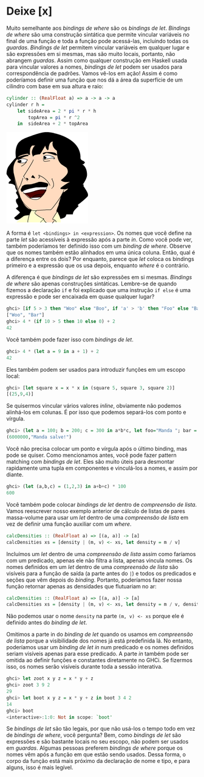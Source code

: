# Deixe [x]

Muito semelhante aos _bindings de where_ são os _bindings de let_. _Bindings de where_ são uma construção sintática que permite vincular variáveis no final de uma função e toda a função pode acessá-las, incluindo todas os _guardas_. _Bindings de let_ permitem vincular variáveis em qualquer lugar e são expressões em si mesmas, mas são muito locais, portanto, não abrangem _guardas_. Assim como qualquer construção em Haskell usada para vincular valores a nomes, _bindings de let_ podem ser usados para correspondência de padrões. Vamos vê-los em ação! Assim é como poderíamos definir uma função que nos dá a área da superfície de um cilindro com base em sua altura e raio:

```haskell
cylinder :: (RealFloat a) => a -> a -> a  
cylinder r h = 
    let sideArea = 2 * pi * r * h  
        topArea = pi * r ^2  
    in  sideArea + 2 * topArea
```

![](assets/letitbe.png)

A forma é `let <bindings> in <expression>`. Os nomes que você define na parte _let_ são acessíveis à expressão após a parte _in_. Como você pode ver, também poderíamos ter definido isso com um _binding de where_. Observe que os nomes também estão alinhados em uma única coluna. Então, qual é a diferença entre os dois? Por enquanto, parece que _let_ coloca os bindings primeiro e a expressão que os usa depois, enquanto _where_ é o contrário.

A diferença é que _bindings de let_ são expressões em si mesmas. _Bindings de where_ são apenas construções sintáticas. Lembre-se de quando fizemos a declaração `if` e foi explicado que uma instrução `if else` é uma expressão e pode ser encaixada em quase qualquer lugar?

```haskell
ghci> [if 5 > 3 then "Woo" else "Boo", if 'a' > 'b' then "Foo" else "Bar"]  
["Woo", "Bar"]  
ghci> 4 * (if 10 > 5 then 10 else 0) + 2  
42
```

Você também pode fazer isso com _bindings de let_.

```haskell
ghci> 4 * (let a = 9 in a + 1) + 2  
42
```

Eles também podem ser usados para introduzir funções em um escopo local:

```haskell
ghci> [let square x = x * x in (square 5, square 3, square 2)]  
[(25,9,4)]
```

Se quisermos vincular vários valores _inline_, obviamente não podemos alinhá-los em colunas. É por isso que podemos separá-los com ponto e vírgula.

```haskell
ghci> (let a = 100; b = 200; c = 300 in a*b*c, let foo="Manda "; bar = "salve!" in foo ++ bar)  
(6000000,"Manda salve!")
```

Você não precisa colocar um ponto e vírgula após o último binding, mas pode se quiser. Como mencionamos antes, você pode fazer pattern matching com _bindings de let_. Eles são muito úteis para desmontar rapidamente uma tupla em componentes e vinculá-los a nomes, e assim por diante.

```haskell
ghci> (let (a,b,c) = (1,2,3) in a+b+c) * 100  
600
```

Você também pode colocar _bindings de let_ dentro de _compreensão de lista_. Vamos reescrever nosso exemplo anterior de cálculo de listas de pares massa-volume para usar um _let_ dentro de uma _compreensão de lista_ em vez de definir uma função auxiliar com um _where_.

```haskell
calcDensities :: (RealFloat a) => [(a, a)] -> [a]  
calcDensities xs = [density | (m, v) <- xs, let density = m / v]
```

Incluímos um _let_ dentro de uma _compreensão de lista_ assim como faríamos com um predicado, apenas ele não filtra a lista, apenas vincula nomes. Os nomes definidos em um _let_ dentro de uma _compreensão de lista_ são visíveis para a função de saída (a parte antes do `|`) e todos os predicados e seções que vêm depois do _binding_. Portanto, poderíamos fazer nossa função retornar apenas as densidades que flutuariam no ar:

```haskell
calcDensities :: (RealFloat a) => [(a, a)] -> [a]  
calcDensities xs = [density | (m, v) <- xs, let density = m / v, density < 1.2]
```

Não podemos usar o nome `density` na parte `(m, v) <- xs` porque ele é definido antes do _binding de let_.

Omitimos a parte in do _binding de let_ quando os usamos em _compreensão de lista_ porque a visibilidade dos nomes já está predefinida lá. No entanto, poderíamos usar um _binding de let in_ num predicado e os nomes definidos seriam visíveis apenas para esse predicado. A parte _in_ também pode ser omitida ao definir funções e constantes diretamente no GHCi. Se fizermos isso, os nomes serão visíveis durante toda a sessão interativa.

```haskell
ghci> let zoot x y z = x * y + z  
ghci> zoot 3 9 2  
29  
ghci> let boot x y z = x * y + z in boot 3 4 2  
14  
ghci> boot  
<interactive>:1:0: Not in scope: `boot'
```

Se _bindings de let_ são tão legais, por que não usá-los o tempo todo em vez de _bindings de where_, você pergunta? Bem, como _bindings de let_ são expressões e são bastante locais no seu escopo, não podem ser usados em _guardas_. Algumas pessoas preferem _bindings de where_ porque os nomes vêm após a função em que estão sendo usados. Dessa forma, o corpo da função está mais próximo da declaração de nome e tipo, e para alguns, isso é mais legível.